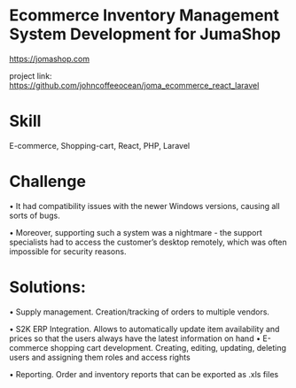 
# Ecommerce Inventory Management System Development for JumaShop
https://jomashop.com

project link: https://github.com/johncoffeeocean/joma_ecommerce_react_laravel

# Skill
E-commerce, Shopping-cart, React, PHP, Laravel

# Challenge
•	It had compatibility issues with the newer Windows versions, causing all sorts of bugs.

•	Moreover, supporting such a system was a nightmare - the support specialists had to access the customer’s desktop remotely, which was often impossible for security reasons.

# Solutions: 
•	Supply management. Creation/tracking of orders to multiple vendors.

•	S2K ERP Integration. Allows to automatically update item availability and prices so that the users always have the latest information       on hand
•	E-commerce shopping cart development. Creating, editing, updating, deleting users and assigning them roles and access rights

•	Reporting. Order and inventory reports that can be exported as .xls files
